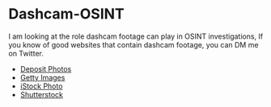 # Dashcam-OSINT
<p>I am looking at the role dashcam footage can play in OSINT investigations, If you know of good websites that contain dashcam footage, you can DM me on Twitter.</p>
<ul>    
  <li><a href="https://depositphotos.com/stock-footage/dashcam.html">Deposit Photos</a></li>
  <li><a href="https://gettyimages.com/videos/dash-cam">Getty Images</a></li>  
  <li><a href="https://www.istockphoto.com/videos/dash-cam">iStock Photo</a></li>
  <li><a href="https://www.shutterstock.com/video/search/dash-cam">Shutterstock</a></li>
</ul>
